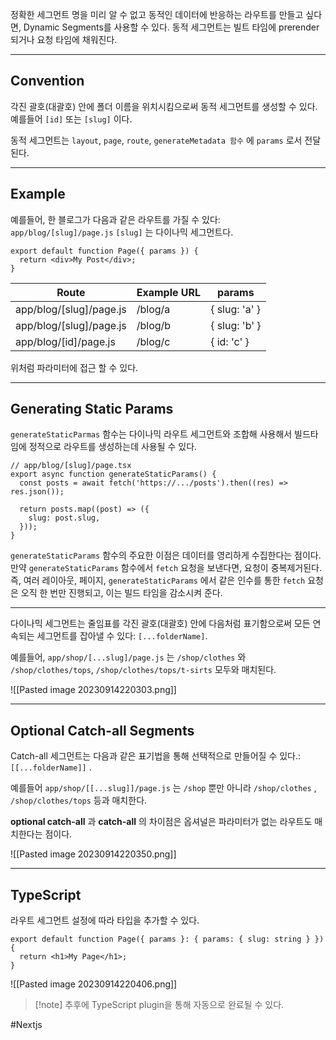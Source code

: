 정확한 세그먼트 명을 미리 알 수 없고 동적인 데이터에 반응하는 라우트를 만들고 싶다면, Dynamic Segments를 사용할 수 있다. 동적 세그먼트는 빌트 타임에 prerender 되거나 요청 타임에 채워진다.

---

## Convention

각진 괄호(대괄호) 안에 폴더 이름을 위치시킴으로써 동적 세그먼트를 생성할 수 있다. 예를들어 `[id]` 또는 `[slug]` 이다.

동적 세그먼트는 `layout`, `page`, `route`, `generateMetadata 함수` 에 `params` 로서 전달된다.

---

## Example

예를들어, 한 블로그가 다음과 같은 라우트를 가질 수 있다: `app/blog/[slug]/page.js` `[slug]` 는 다이나믹 세그먼트다.

```tsx
export default function Page({ params }) {
  return <div>My Post</div>;
}
```

|Route|Example URL|params|
|---|---|---|
|app/blog/[slug]/page.js|/blog/a|{ slug: 'a' }|
|app/blog/[slug]/page.js|/blog/b|{ slug: 'b' }|
|app/blog/[id]/page.js|/blog/c|{ id: 'c' }|

위처럼 파라미터에 접근 할 수 있다.

---

## Generating Static Params

`generateStaticParmas` 함수는 다이나믹 라우트 세그먼트와 조합해 사용해서 빌드타임에 정적으로 라우트를 생성하는데 사용될 수 있다.

```tsx
// app/blog/[slug]/page.tsx
export async function generateStaticParams() {
  const posts = await fetch('https://.../posts').then((res) => res.json());
 
  return posts.map((post) => ({
    slug: post.slug,
  }));
}
```

`generateStaticParams` 함수의 주요한 이점은 데이터를 영리하게 수집한다는 점이다. 만약 `generateStaticParams` 함수에서 `fetch` 요청을 보낸다면, 요청이 중복제거된다. 즉, 여러 레이아웃, 페이지, `generateStaticParams` 에서 같은 인수를 통한 `fetch` 요청은 오직 한 번만 진행되고, 이는 빌드 타임을 감소시켜 준다.

---

다이나믹 세그먼트는 줄임표를 각진 괄호(대괄호) 안에 다음처럼 표기함으로써 모든 연속되는 세그먼트를 잡아낼 수 있다: `[...folderName]`.

예를들어, `app/shop/[...slug]/page.js` 는 `/shop/clothes` 와 `/shop/clothes/tops`, `/shop/clothes/tops/t-sirts` 모두와 매치된다.

![[Pasted image 20230914220303.png]]

---

## Optional Catch-all Segments
Catch-all 세그먼트는 다음과 같은 표기법을 통해 선택적으로 만들어질 수 있다.: `[[...folderName]]` .

예를들어 `app/shop/[[...slug]]/page.js` 는 `/shop` 뿐만 아니라 `/shop/clothes` , `/shop/clothes/tops` 등과 매치한다.

**optional catch-all** 과 **catch-all** 의 차이점은 옵셔널은 파라미터가 없는 라우트도 매치한다는 점이다.

![[Pasted image 20230914220350.png]]

---

## TypeScript

라우트 세그먼트 설정에 따라 타입을 추가할 수 있다.

```tsx
export default function Page({ params }: { params: { slug: string } }) {
  return <h1>My Page</h1>;
}
```

![[Pasted image 20230914220406.png]]
> [!note] 추후에 TypeScript plugin을 통해 자동으로 완료될 수 있다.

#Nextjs 